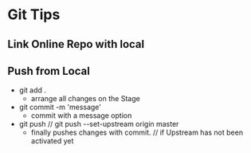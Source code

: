 Git Tips
==========

Link Online Repo with local
--------


Push from Local
--------
+ git add .
	+ arrange all changes on the Stage
+ git commit -m 'message'
	+ commit with a message option
+ git push // git push --set-upstream origin master
	+ finally pushes changes with commit. // if Upstream has not been activated yet
